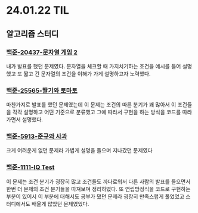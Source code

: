 # 24.01.22 TIL

## 알고리즘 스터디

### [백준-20437-문자열 게임 2](https://www.acmicpc.net/problem/20437)

내가 발표를 했던 문제였다. 문자열을 체크할 때 가지치기하는 조건을 예시를 들어 설명했고 또 짧고 긴 문자열의 조건을 이해가 가게 설명하고자 노력했다.

### [백준-25565-딸기와 토마토](https://www.acmicpc.net/problem/25565)

마찬가지로 발표를 했던 문제였는데 이 문제는 조건의 따른 분기가 꽤 많아서 이 조건들을 각각 설명하고 어떤 기준으로 분류했고 그에 따라서 구현을 하는 방식을 코드를 따라가면서 설명했다.

### [백준-5913-준규와 사과](https://www.acmicpc.net/problem/5913)

크게 어려운게 없던 문제라 가볍게 설명을 들으며 지나갔던 문제였다

### [백준-1111-IQ Test](https://www.acmicpc.net/problem/1111)

이 문제는 조건 분기가 굉장히 많고 조건들도 까다로워서 다른 사람의 발표를 들으면서 한번 더 문제의 조건 분기들을 따져보며 정리하였다. 또 연립방정식을 코드로 구현하는 부분이 있어서 이 부분에 대해서도 공부가 됐던 문제라 굉장히 만족스럽게 풀었었고 스터디에서도 배울게 많았던 문제였었다.
